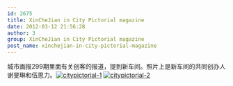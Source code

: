 ```yaml
---
id: 2675
title: XinCheJian in City Pictorial magazine
date: 2012-03-12 21:56:28
author: 3
group: XinCheJian in City Pictorial magazine
post_name: xinchejian-in-city-pictorial-magazine
---
```


城市画报299期里面有关创客的报道，提到新车间。照片上是新车间的共同创办人谢旻琳和伍思力。[![](http://139.162.84.35/wp-content/uploads/2012/03/citypictorial-1.jpg "citypictorial-1")](http://139.162.84.35/wp-content/uploads/2012/03/citypictorial-1.jpg) [![](http://139.162.84.35/wp-content/uploads/2012/03/citypictorial-2.jpg "citypictorial-2")](http://139.162.84.35/wp-content/uploads/2012/03/citypictorial-2.jpg)